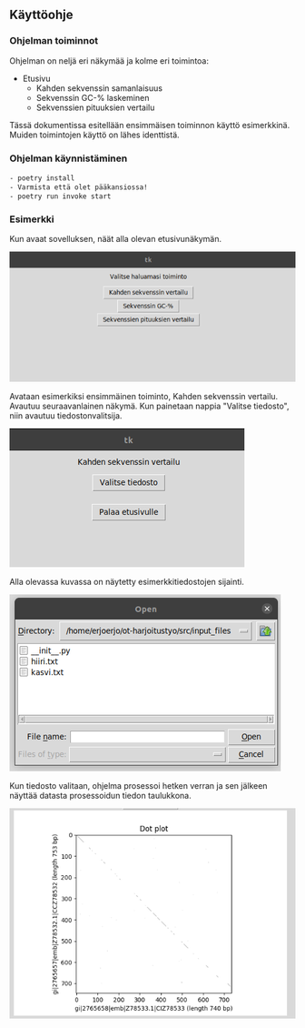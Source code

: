 ## Käyttöohje

### Ohjelman toiminnot

Ohjelman on neljä eri näkymää ja kolme eri toimintoa:  
- Etusivu  
  - Kahden sekvenssin samanlaisuus  
  - Sekvenssin GC-% laskeminen  
  - Sekvenssien pituuksien vertailu  

Tässä dokumentissa esitellään ensimmäisen toiminnon käyttö esimerkkinä. Muiden toimintojen käyttö on lähes identtistä.

### Ohjelman käynnistäminen
```
- poetry install
- Varmista että olet pääkansiossa!
- poetry run invoke start
```

### Esimerkki 

Kun avaat sovelluksen, näät alla olevan etusivunäkymän.

![kuva](/dokumentaatio/Käyttöohje_kuvat/etusivu.png)

Avataan esimerkiksi ensimmäinen toiminto, Kahden sekvenssin vertailu. Avautuu seuraavanlainen näkymä.
Kun painetaan nappia "Valitse tiedosto", niin avautuu tiedostonvalitsija. 

![kuva](/dokumentaatio/Käyttöohje_kuvat/vertailu.png)

Alla olevassa kuvassa on näytetty esimerkkitiedostojen sijainti.

![kuva](/dokumentaatio/Käyttöohje_kuvat/filepath.png)

Kun tiedosto valitaan, ohjelma prosessoi hetken verran ja sen jälkeen näyttää datasta prosessoidun tiedon taulukkona.

![kuva](/dokumentaatio/Käyttöohje_kuvat/esimerkki.png)
